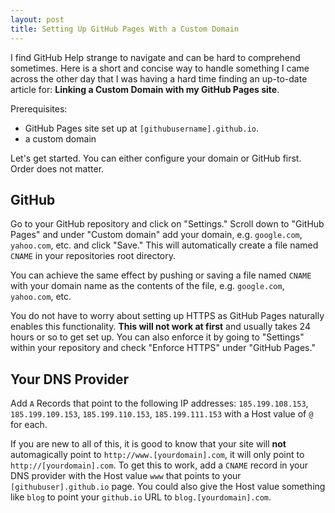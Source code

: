 ```yaml
---
layout: post
title: Setting Up GitHub Pages With a Custom Domain
---
```

I find GitHub Help strange to navigate and can be hard to comprehend sometimes. Here is a short and concise way to handle something I came across the other day that I was having a hard time finding an up-to-date article for: __Linking a Custom Domain with my GitHub Pages site__.

Prerequisites:

- GitHub Pages site set up at `[githubusername].github.io`.
- a custom domain

Let's get started. You can either configure your domain or GitHub first. Order does not matter.

## GitHub

Go to your GitHub repository and click on "Settings." Scroll down to "GitHub Pages" and under "Custom domain" add your domain, e.g. `google.com`, `yahoo.com`, etc. and click "Save." This will automatically create a file named `CNAME` in your repositories root directory.

You can achieve the same effect by pushing or saving a file named `CNAME` with your domain name as the contents of the file, e.g. `google.com`, `yahoo.com`, etc.

You do not have to worry about setting up HTTPS as GitHub Pages naturally enables this functionality. __This will not work at first__ and usually takes 24 hours or so to get set up. You can also enforce it by going to "Settings" within your repository and check "Enforce HTTPS" under "GitHub Pages."

## Your DNS Provider

Add `A` Records that point to the following IP addresses: `185.199.108.153`, `185.199.109.153`, `185.199.110.153`, `185.199.111.153` with a Host value of `@` for each.

If you are new to all of this, it is good to know that your site will __not__ automagically point to `http://www.[yourdomain].com`, it will only point to `http://[yourdomain].com`. To get this to work, add a `CNAME` record in your DNS provider with the Host value `www` that points to your `[githubuser].github.io` page. You could also give the Host value something like `blog` to point your `github.io` URL to `blog.[yourdomain].com`.

